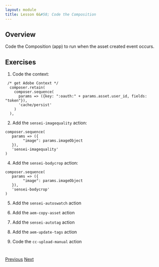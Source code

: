 ```yaml
---
layout: module
title: Lesson 6&#58; Code the Composition 
---
```


## Overview
Code the Composition (app) to run when the asset created event occurs.

## Exercises

1. Code the context:

```
 /* get Adobe Context */
  composer.retain(
    composer.sequence(
      params => ({key: ":oauth:" + params.asset.user_id, fields: "token"}),
      'cache/persist'
    )
  ),
```
2. Add the `sensei-imagequality` action:

```
composer.sequence(
   params => ({
        "image": params.imageObject
   }),
   'sensei-imagequality'
)

```

4. Add the `sensei-bodycrop` action:
```
composer.sequence(
   params => ({
        "image": params.imageObject
   }),
   'sensei-bodycrop'
)
```        
5. Add the `sensei-autoswatch` action

6. Add the `aem-copy-asset` action

7. Add the `sensei-autotag` action

8. Add the `aem-update-tags` action 

9. Code the `cc-upload-manual` action


<div class="row" style="margin-top:40px;">
<div class="col-sm-12">
<a href="lesson5.html" class="btn btn-default"><i class="glyphicon glyphicon-chevron-left"></i> Previous</a>
<a href="lesson7.html" class="btn btn-default pull-right">Next <i class="glyphicon
glyphicon-chevron-right"></i></a>
</div>
</div>
